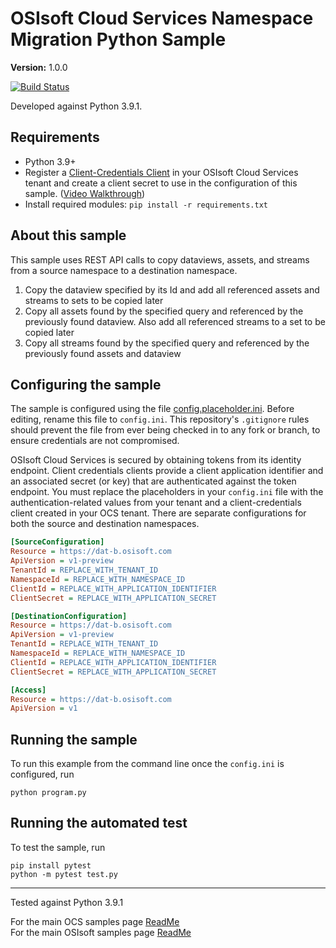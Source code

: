# OSIsoft Cloud Services Namespace Migration Python Sample

**Version:** 1.0.0

[![Build Status](https://dev.azure.com/osieng/engineering/_apis/build/status/product-readiness/OCS/osisoft.sample-ocs-namespace_migration-python?repoName=osisoft%2Fsample-ocs-namespace_migration-python&branchName=main)](https://dev.azure.com/osieng/engineering/_build/latest?definitionId=3664&repoName=osisoft%2Fsample-ocs-namespace_migration-python&branchName=main)

Developed against Python 3.9.1.

## Requirements

- Python 3.9+
- Register a [Client-Credentials Client](https://cloud.osisoft.com/clients) in your OSIsoft Cloud Services tenant and create a client secret to use in the configuration of this sample. ([Video Walkthrough](https://www.youtube.com/watch?v=JPWy0ZX9niU))
- Install required modules: `pip install -r requirements.txt`

## About this sample

This sample uses REST API calls to copy dataviews, assets, and streams from a source namespace to a destination namespace.

1. Copy the dataview specified by its Id and add all referenced assets and streams to sets to be copied later
1. Copy all assets found by the specified query and referenced by the previously found dataview. Also add all referenced streams to a set to be copied later
1. Copy all streams found by the specified query and referenced by the previously found assets and dataview

## Configuring the sample

The sample is configured using the file [config.placeholder.ini](config.placeholder.ini). Before editing, rename this file to `config.ini`. This repository's `.gitignore` rules should prevent the file from ever being checked in to any fork or branch, to ensure credentials are not compromised.

OSIsoft Cloud Services is secured by obtaining tokens from its identity endpoint. Client credentials clients provide a client application identifier and an associated secret (or key) that are authenticated against the token endpoint. You must replace the placeholders in your `config.ini` file with the authentication-related values from your tenant and a client-credentials client created in your OCS tenant. There are separate configurations for both the source and destination namespaces.

```ini
[SourceConfiguration]
Resource = https://dat-b.osisoft.com
ApiVersion = v1-preview
TenantId = REPLACE_WITH_TENANT_ID
NamespaceId = REPLACE_WITH_NAMESPACE_ID
ClientId = REPLACE_WITH_APPLICATION_IDENTIFIER
ClientSecret = REPLACE_WITH_APPLICATION_SECRET

[DestinationConfiguration]
Resource = https://dat-b.osisoft.com
ApiVersion = v1-preview
TenantId = REPLACE_WITH_TENANT_ID
NamespaceId = REPLACE_WITH_NAMESPACE_ID
ClientId = REPLACE_WITH_APPLICATION_IDENTIFIER
ClientSecret = REPLACE_WITH_APPLICATION_SECRET

[Access]
Resource = https://dat-b.osisoft.com
ApiVersion = v1
```

## Running the sample

To run this example from the command line once the `config.ini` is configured, run

```shell
python program.py
```

## Running the automated test

To test the sample, run

```shell
pip install pytest
python -m pytest test.py
```

---

Tested against Python 3.9.1

For the main OCS samples page [ReadMe](https://github.com/osisoft/OSI-Samples-OCS)  
For the main OSIsoft samples page [ReadMe](https://github.com/osisoft/OSI-Samples)
